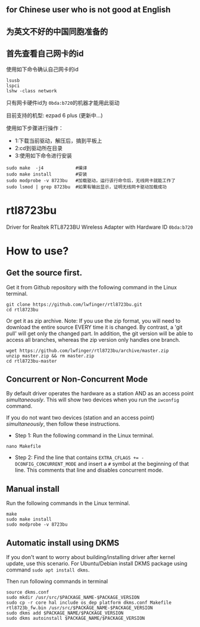##  for Chinese user who is not good at English
##  为英文不好的中国同胞准备的
##   首先查看自己网卡的id
使用如下命令确认自己网卡的id
```
lsusb
lspci
lshw -class network
```
只有网卡硬件id为 `0bda:b720`的机器才能用此驱动

目前支持的机型: ezpad 6 plus (更新中...)

使用如下步骤进行操作：
- 1:下载当前驱动，解压后，搞到平板上
- 2:cd到驱动所在目录 
- 3:使用如下命令进行安装
```
sudo make  -j4            #编译
sudo make install         #安装
sudo modprobe -v 8723bu   #加载驱动，运行该行命令后，无线网卡就能工作了
sudo lsmod | grep 8723bu  #如果有输出显示，证明无线网卡驱动加载成功
```



# rtl8723bu
Driver for Realtek RTL8723BU Wireless Adapter with Hardware ID `0bda:b720`

# How to use?
## Get the source first.
Get it from Github repository with the following command in the Linux terminal.
```
git clone https://github.com/lwfinger/rtl8723bu.git
cd rtl8723bu
```
Or get it as zip archive. Note: If you use the zip format, you will need to download the entire source EVERY time it is changed. By contrast,
a 'git pull' will get only the changed part. In addition, the git version will be able to access all branches, whereas the zip version only
handles one branch.
```
wget https://github.com/lwfinger/rtl8723bu/archive/master.zip
unzip master.zip && rm master.zip
cd rtl8723bu-master
```
## Concurrent or Non-Concurrent Mode
By default driver operates the hardware as a station AND as an access point *simultaneously*.  This will show two devices when you run the `iwconfig` command.

If you do not want two devices (station and an access point) *simultaneously*, then follow these instructions.

- Step 1: Run the following command in the Linux terminal. 
```
nano Makefile
```

- Step 2: Find the line that contains `EXTRA_CFLAGS += -DCONFIG_CONCURRENT_MODE` and insert a `#` symbol at the beginning of that line. This comments that line and disables concurrent mode.


## Manual install
Run the following commands in the Linux terminal.

```
make
sudo make install
sudo modprobe -v 8723bu
```

## Automatic install using DKMS
If you don't want to worry about building/installing driver after kernel update, use this scenario. For Ubuntu/Debian install DKMS package using command `sudo apt install dkms`.

Then run following commands in terminal
```
source dkms.conf
sudo mkdir /usr/src/$PACKAGE_NAME-$PACKAGE_VERSION
sudo cp -r core hal include os_dep platform dkms.conf Makefile rtl8723b_fw.bin /usr/src/$PACKAGE_NAME-$PACKAGE_VERSION
sudo dkms add $PACKAGE_NAME/$PACKAGE_VERSION
sudo dkms autoinstall $PACKAGE_NAME/$PACKAGE_VERSION
```

